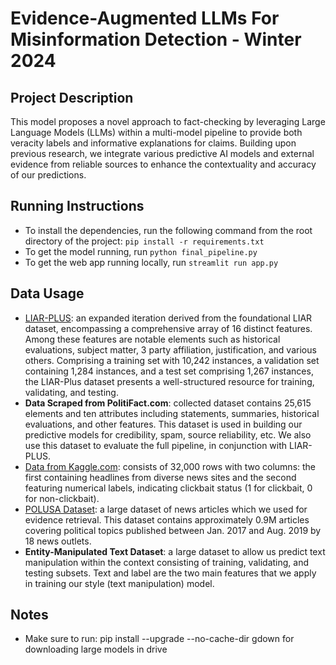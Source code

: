 # Evidence-Augmented LLMs For Misinformation Detection - Winter 2024

## Project Description

This model proposes a novel approach to fact-checking by leveraging Large Language Models (LLMs) within a multi-model pipeline to provide both veracity labels and informative explanations for claims. Building upon previous research, we integrate various predictive AI models and external evidence from reliable sources to enhance the contextuality and accuracy of our predictions.

## Running Instructions

- To install the dependencies, run the following command from the root directory of the project: `pip install -r requirements.txt`
- To get the model running, run `python final_pipeline.py`
- To get the web app running locally, run `streamlit run app.py`

## Data Usage

- [LIAR-PLUS](https://github.com/Tariq60/LIAR-PLUS): an expanded iteration derived from the foundational LIAR dataset, encompassing a comprehensive array of 16 distinct features. Among these features are notable elements such as historical evaluations, subject matter, 3 party affiliation, justification, and various others. Comprising a training set with 10,242 instances, a validation set containing 1,284 instances, and a test set comprising 1,267 instances, the LIAR-Plus dataset presents a well-structured resource for training, validating, and testing.
- **Data Scraped from PolitiFact.com**: collected dataset contains 25,615 elements and ten attributes including statements, summaries, historical evaluations, and other features. This dataset is used in building our predictive models for credibility, spam, source reliability, etc. We also use this dataset to evaluate the full pipeline, in conjunction with LIAR-PLUS.
- [Data from Kaggle.com](https://www.kaggle.com/datasets/amananandrai/clickbait-dataset): consists of 32,000 rows with two columns: the first containing headlines from diverse news sites and the second featuring numerical labels, indicating clickbait status (1 for clickbait, 0 for non-clickbait).
- [POLUSA Dataset](https://dl.acm.org/doi/10.1145/3383583.3398567): a large dataset of news articles which we used for evidence retrieval. This dataset contains approximately 0.9M articles covering political topics published between Jan. 2017 and Aug. 2019 by 18 news outlets.
- **Entity-Manipulated Text Dataset**: a large dataset to allow us predict text manipulation within the context consisting of training, validating, and testing subsets. Text and label are the two main features that we apply in training our style (text manipulation) model. 

## Notes

- Make sure to run: pip install --upgrade --no-cache-dir gdown for downloading large models in drive
